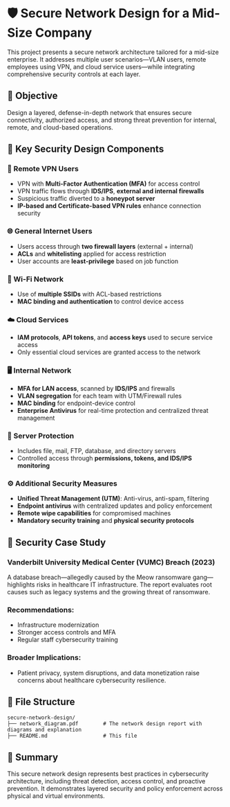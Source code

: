 # 🛡️ Secure Network Design for a Mid-Size Company

This project presents a secure network architecture tailored for a mid-size enterprise. It addresses multiple user scenarios—VLAN users, remote employees using VPN, and cloud service users—while integrating comprehensive security controls at each layer.

## 📌 Objective

Design a layered, defense-in-depth network that ensures secure connectivity, authorized access, and strong threat prevention for internal, remote, and cloud-based operations.

## 🧩 Key Security Design Components

### 🔐 Remote VPN Users
- VPN with **Multi-Factor Authentication (MFA)** for access control
- VPN traffic flows through **IDS/IPS**, **external and internal firewalls**
- Suspicious traffic diverted to a **honeypot server**
- **IP-based and Certificate-based VPN rules** enhance connection security

### 🌐 General Internet Users
- Users access through **two firewall layers** (external + internal)
- **ACLs** and **whitelisting** applied for access restriction
- User accounts are **least-privilege** based on job function

### 📶 Wi-Fi Network
- Use of **multiple SSIDs** with ACL-based restrictions
- **MAC binding and authentication** to control device access

### ☁️ Cloud Services
- **IAM protocols**, **API tokens**, and **access keys** used to secure service access
- Only essential cloud services are granted access to the network

### 🖥️ Internal Network
- **MFA for LAN access**, scanned by **IDS/IPS** and firewalls
- **VLAN segregation** for each team with UTM/Firewall rules
- **MAC binding** for endpoint-device control
- **Enterprise Antivirus** for real-time protection and centralized threat management

### 🧪 Server Protection
- Includes file, mail, FTP, database, and directory servers
- Controlled access through **permissions, tokens, and IDS/IPS monitoring**

### ⚙️ Additional Security Measures
- **Unified Threat Management (UTM)**: Anti-virus, anti-spam, filtering
- **Endpoint antivirus** with centralized updates and policy enforcement
- **Remote wipe capabilities** for compromised machines
- **Mandatory security training** and **physical security protocols**

## 📰 Security Case Study

### Vanderbilt University Medical Center (VUMC) Breach (2023)
A database breach—allegedly caused by the Meow ransomware gang—highlights risks in healthcare IT infrastructure. The report evaluates root causes such as legacy systems and the growing threat of ransomware.

### Recommendations:
- Infrastructure modernization
- Stronger access controls and MFA
- Regular staff cybersecurity training

### Broader Implications:
- Patient privacy, system disruptions, and data monetization raise concerns about healthcare cybersecurity resilience.

## 📄 File Structure

```
secure-network-design/
├── network_diagram.pdf        # The network design report with diagrams and explanation
├── README.md                  # This file
```

## 🧠 Summary

This secure network design represents best practices in cybersecurity architecture, including threat detection, access control, and proactive prevention. It demonstrates layered security and policy enforcement across physical and virtual environments.